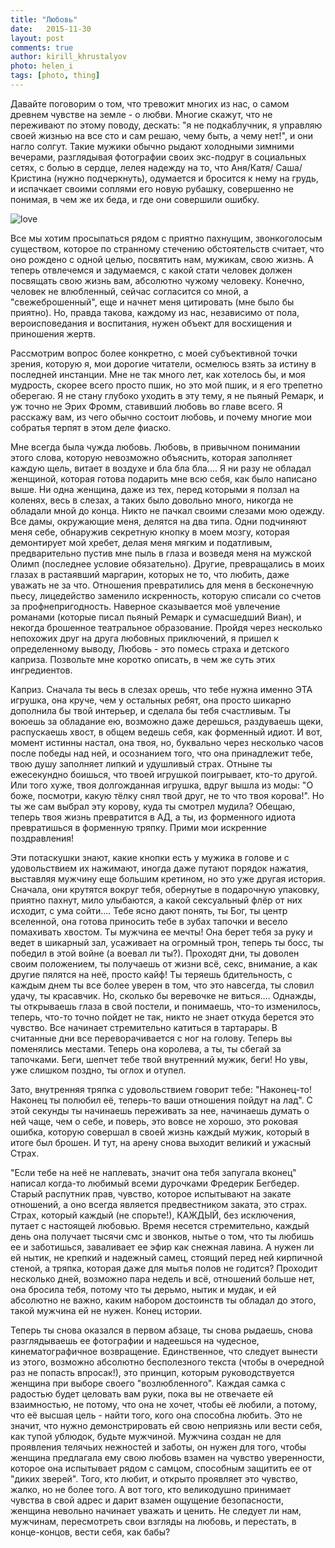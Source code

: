 ```yaml
---
title: "Любовь"
date:   2015-11-30
layout: post
comments: true
author: kirill_khrustalyov
photo: helen_i
tags: [photo, thing]
---
```


Давайте поговорим о том, что тревожит многих из нас,  о самом древнем чувстве на земле - о любви. Многие скажут, что не переживают по этому поводу, дескать: "я не подкаблучник, я управляю своей жизнью на все сто и сам решаю, чему быть, а чему нет!",  и они нагло солгут. Такие мужики обычно рыдают холодными зимними вечерами, разглядывая фотографии своих экс-подруг в социальных сетях, с болью в сердце, лелея надежду на то, что Аня/Катя/ Саша/Кристина (нужно подчеркнуть), одумается и бросится к нему на грудь, и испачкает своими соплями его новую рубашку, совершенно не понимая, в чем же их беда, и где они совершили ошибку.

<!--more-->

![love](https://www.dropbox.com/s/joxz4z4uakh1h11/love.jpg?dl=1)

Все мы хотим просыпаться рядом с приятно пахнущим, звонкоголосым существом, которое по странному стечению обстоятельств считает, что оно рождено с одной целью, посвятить нам, мужикам, свою жизнь. А теперь отвлечемся и задумаемся, с какой стати человек должен посвящать свою жизнь вам, абсолютно чужому человеку. Конечно, человек не влюбленный, сейчас согласится со мной, а "свежеброшенный", еще и начнет меня цитировать (мне было бы приятно).  Но, правда такова, каждому из нас, независимо от пола, вероисповедания и воспитания, нужен объект для восхищения и приношения жертв.

Рассмотрим вопрос более конкретно, с моей субъективной точки зрения, которую я, мои дорогие читатели, осмелюсь взять за истину в последней инстанции. Мне не так много лет, как хотелось бы, и моя мудрость, скорее всего просто пшик, но это мой пшик, и я его трепетно оберегаю. Я не стану глубоко уходить в эту тему, я не пьяный Ремарк, и уж точно не Эрих Фромм, ставивший любовь во главе всего. Я расскажу вам, из чего обычно состоит любовь, и почему многие мои собратья терпят в этом деле фиаско.

Мне всегда была чужда любовь. Любовь, в привычном понимании этого слова, которую невозможно объяснить, которая заполняет каждую щель, витает в воздухе и бла бла бла.... Я ни разу не обладал женщиной, которая готова подарить мне всю себя, как было написано выше. Ни одна женщина, даже из тех, перед которыми я ползал на коленях, весь в слезах, а таких было довольно много, никогда не обладали мной до конца. Никто не пачкал своими слезами мою одежду. Все дамы, окружающие меня, делятся на два типа. Одни подчиняют меня себе, обнаружив секретную кнопку в моем мозгу, которая демонтирует мой хребет, делая меня мягким и податливым, предварительно пустив мне пыль в глаза и возведя меня на мужской Олимп (последнее условие обязательно). Другие, превращались в моих глазах в растаявший маргарин, которых не то, что любить, даже уважать не за что. Отношения превратились для меня в бесконечную пьесу, лицедейство заменило искренность, которую списали со счетов за профнепригодность. Наверное сказывается моё увлечение романами (которые писал пьяный Ремарк и сумасшедший Виан), и некогда брошенное театральное образование. Пройдя через несколько непохожих друг на друга любовных приключений, я пришел к определенному выводу, Любовь - это помесь страха и детского каприза. Позвольте мне коротко описать, в чем же суть этих ингредиентов.

Каприз. Сначала ты весь в слезах орешь, что тебе нужна именно ЭТА игрушка, она круче, чем у остальных ребят, она просто шикарно дополнила бы твой интерьер, и сделала бы тебя счастливым. Ты воюешь за обладание ею, возможно даже дерешься, раздуваешь щеки, распускаешь хвост, в общем ведешь себя, как форменный идиот. И вот, момент истинны настал, она твоя, но, буквально через несколько часов после победы над ней, и осознанием того, что она принадлежит тебе, твою душу заполняет липкий и удушливый страх. Отныне ты ежесекундно боишься, что твоей игрушкой поигрывает, кто-то другой. Или того хуже, твоя долгожданная игрушка, вдруг вышла из моды: "О боже, посмотри, какую тёлку снял твой друг, не то что твоя корова!". Но ты же сам выбрал эту корову, куда ты смотрел мудила? Обещаю, теперь твоя жизнь превратится в АД, а ты, из форменного идиота превратишься в форменную тряпку. Прими мои искренние поздравления!

Эти  потаскушки знают, какие кнопки есть у мужика в голове и с удовольствием их нажимают, иногда даже путают порядок нажатия, выставляя мужчину еще большим кретином, но это уже другая история. Сначала, они крутятся вокруг тебя, обернутые в подарочную упаковку, приятно пахнут, мило улыбаются, а какой сексуальный флёр от них исходит, с ума сойти.... Тебе ясно дают понять, ты Бог, ты центр вселенной, она готова приносить тебе в зубах тапочки и весело помахивать хвостом. Ты мужчина ее мечты! Она берет тебя за руку и ведет в шикарный зал, усаживает на огромный трон, теперь ты босс, ты победил в этой войне (а воевал ли ты?). Проходят дни, ты доволен своим положением, ты получаешь от жизни всё, секс, внимание, а как другие пялятся на неё, просто кайф! Ты теряешь бдительность, с каждым днем ты все более уверен в том, что это навсегда, ты словил удачу, ты красавчик. Но, сколько бы веревочке не виться.... Однажды, ты открываешь глаза в свой постели, и понимаешь, что-то изменилось, теперь, что-то точно пойдет не так, никто не знает откуда берется это чувство. Все начинает стремительно катиться в тартарары. В считанные дни все переворачивается с ног на голову. Теперь вы поменялись местами. Теперь она королева, а ты, ты сбегай за тапочками.  Беги, шепчет тебе твой внутренний мужик, беги! Но увы, уже слишком поздно, ты оглох и отупел.

Зато, внутренняя тряпка с удовольствием говорит тебе: "Наконец-то! Наконец ты полюбил её, теперь-то ваши отношения пойдут на лад". С этой секунды ты начинаешь переживать за нее, начинаешь думать о ней чаще, чем о себе, и поверь, это вовсе не хорошо, это роковая ошибка, которую совершал в своей жизнь каждый мужик, который в итоге был брошен. И тут, на арену снова выходит великий и ужасный Страх.

"Если тебе на неё не наплевать, значит она тебя запугала вконец" написал когда-то любимый всеми дурочками Фредерик Бегбедер. Старый распутник прав, чувство, которое испытывают на закате отношений, а оно всегда является предвестником заката, это страх. Страх, который каждый (не спорьте!), КАЖДЫЙ, без исключения, путает с настоящей любовью. Время несется стремительно, каждый день она получает тысячи смс и звонков, нытье о том, что ты любишь ее и заботишься, заваливает ее эфир как снежная лавина. А нужен ли ей нытик, не крепкий и надежный самец, стоящий перед ней кирпичной стеной, а тряпка, которая даже для мытья полов не годится? Проходит несколько дней, возможно пара недель и всё, отношений больше нет, она бросила тебя, потому что ты дерьмо, нытик и мудак, и ей абсолютно не важно, каким набором достоинств ты обладал до этого, такой мужчина ей не нужен. Конец истории. 

Теперь ты снова оказался в первом абзаце, ты снова рыдаешь, снова разглядываешь ее фотографии и надеешься на чудесное, кинематографичное возвращение. Единственное, что следует вынести из этого, возможно абсолютно бесполезного текста (чтобы в очередной раз не попасть впросак!), это принцип, которым руководствуется женщина при выборе своего "возлюбленного".  Каждая самка с радостью будет целовать вам руки, пока вы не отвечаете ей взаимностью, не потому, что она не хочет, чтобы её любили, а потому, что её высшая цель - найти того, кого она способна любить. Это не значит, что нужно демонстрировать ей свою неприязнь или вести себя, как тупой ублюдок, будьте мужчиной. Мужчина создан не для проявления телячьих нежностей и заботы, он нужен для того, чтобы женщина предлагала ему свою любовь взамен на чувство уверенности, которое она испытывает рядом с самцом, способным защитить ее от "диких зверей".  Того, кто любит, и открыто проявляет это чувство, жалко, но не более того. А вот того, кто великодушно принимает чувства в свой адрес и дарит взамен ощущение безопасности, женщина невольно начинает уважать и ценить. Не следует ли нам, мужчинам, пересмотреть свои взгляды на любовь, и перестать, в конце-концов, вести себя, как бабы?
